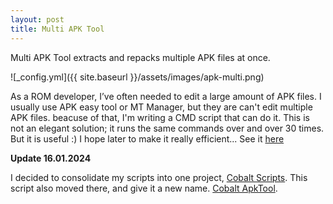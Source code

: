 ```yaml
---
layout: post
title: Multi APK Tool
---
```


Multi APK Tool extracts and repacks multiple APK files at once.

![_config.yml]({{ site.baseurl }}/assets/images/apk-multi.png)

As a ROM developer, I’ve often needed to edit a large amount of APK files.
I usually use APK easy tool or MT Manager, but they are can't edit multiple APK files.
beacuse of that, I'm writing a CMD script that can do it. 
This is not an elegant solution; it runs the same commands over and over 30 times.
But it is useful :)
I hope later to make it really efficient...
See it [here](https://github.com/AshiVered/APK-Multi-Tool)


**Update 16.01.2024**

 I decided to consolidate my scripts into one project, [Cobalt Scripts](https://github.com/AshiVered/Cobalt-Scripts).
This script also moved there, and give it a new name.
[Cobalt ApkTool](https://github.com/AshiVered/Cobalt-Scripts/tree/main/Cobalt-ApkTool).

